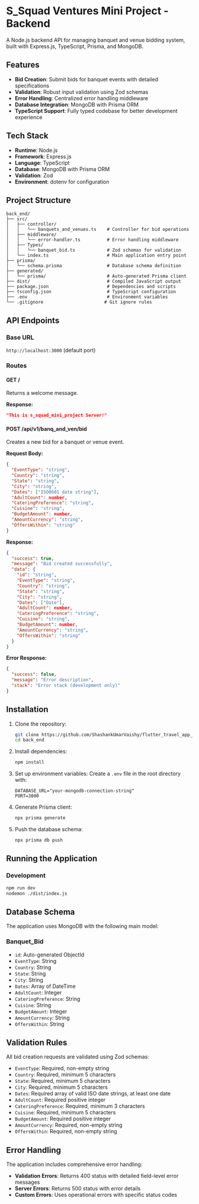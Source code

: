 # S_Squad Ventures Mini Project - Backend

A Node.js backend API for managing banquet and venue bidding system, built with Express.js, TypeScript, Prisma, and MongoDB.

## Features

- **Bid Creation**: Submit bids for banquet events with detailed specifications
- **Validation**: Robust input validation using Zod schemas
- **Error Handling**: Centralized error handling middleware
- **Database Integration**: MongoDB with Prisma ORM
- **TypeScript Support**: Fully typed codebase for better development experience

## Tech Stack

- **Runtime**: Node.js
- **Framework**: Express.js
- **Language**: TypeScript
- **Database**: MongoDB with Prisma ORM
- **Validation**: Zod
- **Environment**: dotenv for configuration

## Project Structure

```
back_end/
├── src/
│   ├── controller/
│   │   └── banquets_and_venues.ts    # Controller for bid operations
│   ├── middleware/
│   │   └── error-handler.ts          # Error handling middleware
│   ├── Types/
│   │   └── banquet_bid.ts            # Zod schemas for validation
│   └── index.ts                      # Main application entry point
├── prisma/
│   └── schema.prisma                 # Database schema definition
├── generated/
│   └── prisma/                       # Auto-generated Prisma client
├── dist/                             # Compiled JavaScript output
├── package.json                      # Dependencies and scripts
├── tsconfig.json                     # TypeScript configuration
├── .env                              # Environment variables
└── .gitignore                       # Git ignore rules
```

## API Endpoints

### Base URL
`http://localhost:3000` (default port)

### Routes

#### GET /
Returns a welcome message.

**Response:**
```json
"This is s_squad_mini_project Server!"
```

#### POST /api/v1/banq_and_ven/bid
Creates a new bid for a banquet or venue event.

**Request Body:**
```json
{
  "EventType": "string",
  "Country": "string",
  "State": "string",
  "City": "string",
  "Dates": ["ISO8601 date string"],
  "AdultCount": number,
  "CateringPreference": "string",
  "Cuisine": "string",
  "BudgetAmount": number,
  "AmountCurrency": "string",
  "OffersWithin": "string"
}
```

**Response:**
```json
{
  "success": true,
  "message": "Bid created successfully",
  "data": {
    "id": "string",
    "EventType": "string",
    "Country": "string",
    "State": "string",
    "City": "string",
    "Dates": ["Date"],
    "AdultCount": number,
    "CateringPreference": "string",
    "Cuisine": "string",
    "BudgetAmount": number,
    "AmountCurrency": "string",
    "OffersWithin": "string"
  }
}
```

**Error Response:**
```json
{
  "success": false,
  "message": "Error description",
  "stack": "Error stack (development only)"
}
```

## Installation

1. Clone the repository:
   ```bash
   git clone https://github.com/ShashankUmarVaishy/flutter_travel_app_backend.git
   cd back_end
   ```

2. Install dependencies:
   ```bash
   npm install
   ```

3. Set up environment variables:
   Create a `.env` file in the root directory with:
   ```
   DATABASE_URL="your-mongodb-connection-string"
   PORT=3000
   ```

4. Generate Prisma client:
   ```bash
   npx prisma generate
   ```

5. Push the database schema:
   ```bash
   npx prisma db push
   ```

## Running the Application

### Development
```bash
npm run dev
nodemon ./dist/index.js
```


## Database Schema

The application uses MongoDB with the following main model:

### Banquet_Bid
- `id`: Auto-generated ObjectId
- `EventType`: String
- `Country`: String
- `State`: String
- `City`: String
- `Dates`: Array of DateTime
- `AdultCount`: Integer
- `CateringPreference`: String
- `Cuisine`: String
- `BudgetAmount`: Integer
- `AmountCurrency`: String
- `OffersWithin`: String

## Validation Rules

All bid creation requests are validated using Zod schemas:

- `EventType`: Required, non-empty string
- `Country`: Required, minimum 5 characters
- `State`: Required, minimum 5 characters
- `City`: Required, minimum 5 characters
- `Dates`: Required array of valid ISO date strings, at least one date
- `AdultCount`: Required positive integer
- `CateringPreference`: Required, minimum 3 characters
- `Cuisine`: Required, minimum 5 characters
- `BudgetAmount`: Required positive integer
- `AmountCurrency`: Required, non-empty string
- `OffersWithin`: Required, non-empty string

## Error Handling

The application includes comprehensive error handling:

- **Validation Errors**: Returns 400 status with detailed field-level error messages
- **Server Errors**: Returns 500 status with error details
- **Custom Errors**: Uses operational errors with specific status codes

